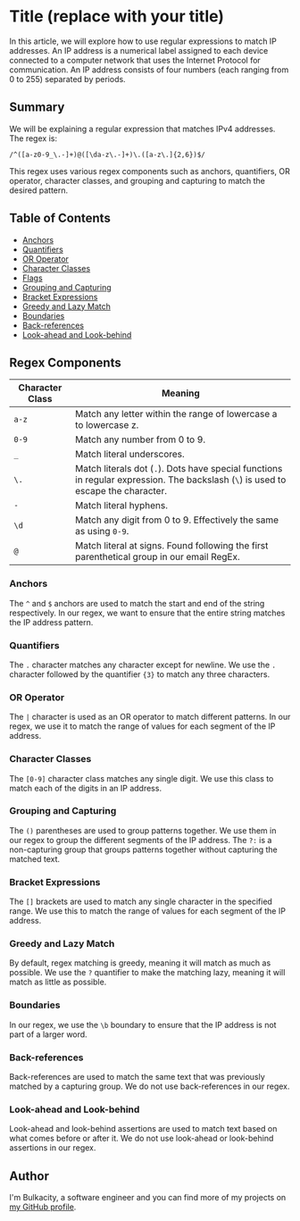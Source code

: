 # Title (replace with your title)

In this article, we will explore how to use regular expressions to match IP addresses. An IP address is a numerical label assigned to each device connected to a computer network that uses the Internet Protocol for communication. An IP address consists of four numbers (each ranging from 0 to 255) separated by periods.

## Summary

We will be explaining a regular expression that matches IPv4 addresses. The regex is:
```
/^([a-z0-9_\.-]+)@([\da-z\.-]+)\.([a-z\.]{2,6})$/
```
This regex uses various regex components such as anchors, quantifiers, OR operator, character classes, and grouping and capturing to match the desired pattern.
## Table of Contents

- [Anchors](#anchors)
- [Quantifiers](#quantifiers)
- [OR Operator](#or-operator)
- [Character Classes](#character-classes)
- [Flags](#flags)
- [Grouping and Capturing](#grouping-and-capturing)
- [Bracket Expressions](#bracket-expressions)
- [Greedy and Lazy Match](#greedy-and-lazy-match)
- [Boundaries](#boundaries)
- [Back-references](#back-references)
- [Look-ahead and Look-behind](#look-ahead-and-look-behind)

## Regex Components
| Character Class | Meaning |
| ----------- | ----------- |
| `a-z` | Match any letter within the range of lowercase a to lowercase z. |
| `0-9` | Match any number from 0 to 9. |
| `_` | Match literal underscores. |
| `\.` | Match literals dot (`.`).  Dots have special functions in regular expression.  The backslash (`\`) is used to escape the character. |
| `-` | Match literal hyphens. |
| `\d` | Match any digit from 0 to 9.  Effectively the same as using `0-9`. |
| `@` | Match literal at signs.  Found following the first parenthetical group in our email RegEx. |
### Anchors

The `^` and `$` anchors are used to match the start and end of the string respectively. In our regex, we want to ensure that the entire string matches the IP address pattern.

### Quantifiers

The `.` character matches any character except for newline. We use the `.` character followed by the quantifier `{3}` to match any three characters. 

### OR Operator

The `|` character is used as an OR operator to match different patterns. In our regex, we use it to match the range of values for each segment of the IP address.

### Character Classes

The `[0-9]` character class matches any single digit. We use this class to match each of the digits in an IP address.


### Grouping and Capturing

The `()` parentheses are used to group patterns together. We use them in our regex to group the different segments of the IP address. The `?:` is a non-capturing group that groups patterns together without capturing the matched text.

### Bracket Expressions

The `[]` brackets are used to match any single character in the specified range. We use this to match the range of values for each segment of the IP address.

### Greedy and Lazy Match

By default, regex matching is greedy, meaning it will match as much as possible. We use the `?` quantifier to make the matching lazy, meaning it will match as little as possible.

### Boundaries

In our regex, we use the `\b` boundary to ensure that the IP address is not part of a larger word.

### Back-references

Back-references are used to match the same text that was previously matched by a capturing group. We do not use back-references in our regex.

### Look-ahead and Look-behind

Look-ahead and look-behind assertions are used to match text based on what comes before or after it. We do not use look-ahead or look-behind assertions in our regex.

## Author

I'm Bulkacity, a software engineer and you can find more of my projects on [my GitHub profile](https://github.com/bulkacity).
